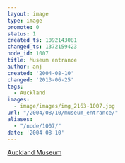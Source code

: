 ```yaml
---
layout: image
type: image
promote: 0
status: 1
created_ts: 1092143081
changed_ts: 1372159423
node_id: 1007
title: Museum entrance
author: anj
created: '2004-08-10'
changed: '2013-06-25'
tags:
  - Auckland
images:
  - image/images/img_2163-1007.jpg
url: "/2004/08/10/museum_entrance/"
aliases:
  - "/node/1007/"
date: '2004-08-10'
---
```

[Auckland Museum](http://www.aucklandmuseum.com/)
